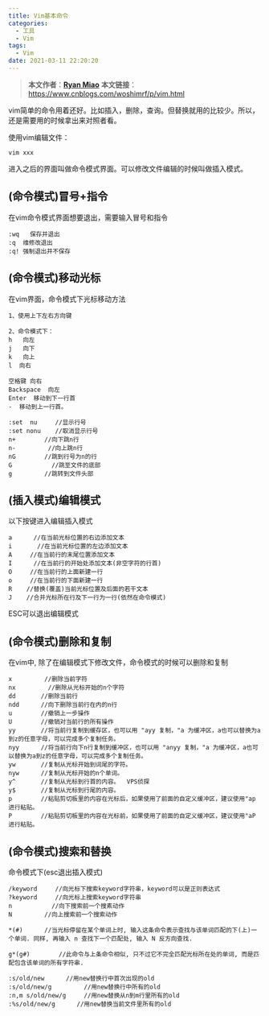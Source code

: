 ```yaml
---
title: Vim基本命令
categories:
  - 工具
  - Vim
tags:
  - Vim
date: 2021-03-11 22:20:20
---
```


> **本文作者**：**[Ryan Miao](https://www.cnblogs.com/woshimrf/p/vim.html)**
> **本文链接**：https://www.cnblogs.com/woshimrf/p/vim.html

vim简单的命令用着还好。比如插入，删除，查询。但替换就用的比较少。所以，还是需要用的时候拿出来对照者看。

使用vim编辑文件：

```
vim xxx
```

进入之后的界面叫做命令模式界面。可以修改文件编辑的时候叫做插入模式。

## (命令模式)冒号+指令

在vim命令模式界面想要退出，需要输入冒号和指令



```
:wq   保存并退出
:q  维修改退出
:q! 强制退出并不保存
```

## (命令模式)移动光标

在vim界面，命令模式下光标移动方法



```
1、使用上下左右方向键

2、命令模式下：
h   向左
j   向下 
k   向上
l  向右

空格键 向右
Backspace  向左
Enter  移动到下一行首
-  移动到上一行首。

:set  nu     //显示行号
:set nonu    //取消显示行号
n+        //向下跳n行
n-         //向上跳n行
nG        //跳到行号为n的行
G           //跳至文件的底部
g         //跳转到文件头部
```

## (插入模式)编辑模式

以下按键进入编辑插入模式



```text
a      //在当前光标位置的右边添加文本
i       //在当前光标位置的左边添加文本
A     //在当前行的末尾位置添加文本
I      //在当前行的开始处添加文本(非空字符的行首)
O     //在当前行的上面新建一行
o     //在当前行的下面新建一行
R    //替换(覆盖)当前光标位置及后面的若干文本
J    //合并光标所在行及下一行为一行(依然在命令模式)
```

ESC可以退出编辑模式

## (命令模式)删除和复制

在vim中, 除了在编辑模式下修改文件，命令模式的时候可以删除和复制



```text
x         //删除当前字符
nx         //删除从光标开始的n个字符
dd       //删除当前行
ndd      //向下删除当前行在内的n行
u        //撤销上一步操作
U        //撤销对当前行的所有操作
yy       //将当前行复制到缓存区，也可以用 "ayy 复制，"a 为缓冲区，a也可以替换为a到z的任意字母，可以完成多个复制任务。
nyy      //将当前行向下n行复制到缓冲区，也可以用 "anyy 复制，"a 为缓冲区，a也可以替换为a到z的任意字母，可以完成多个复制任务。
yw       //复制从光标开始到词尾的字符。
nyw      //复制从光标开始的n个单词。
y^       //复制从光标到行首的内容。  VPS侦探
y$       //复制从光标到行尾的内容。
p        //粘贴剪切板里的内容在光标后，如果使用了前面的自定义缓冲区，建议使用"ap 进行粘贴。
P        //粘贴剪切板里的内容在光标前，如果使用了前面的自定义缓冲区，建议使用"aP 进行粘贴。
```

## (命令模式)搜索和替换

命令模式下(esc退出插入模式)



```text
/keyword     //向光标下搜索keyword字符串，keyword可以是正则表达式
?keyword     //向光标上搜索keyword字符串
n           //向下搜索前一个搜素动作
N         //向上搜索前一个搜索动作

*(#)      //当光标停留在某个单词上时, 输入这条命令表示查找与该单词匹配的下(上)一个单词. 同样, 再输入 n 查找下一个匹配处, 输入 N 反方向查找.

g*(g#)        //此命令与上条命令相似, 只不过它不完全匹配光标所在处的单词, 而是匹配包含该单词的所有字符串.

:s/old/new      //用new替换行中首次出现的old
:s/old/new/g         //用new替换行中所有的old
:n,m s/old/new/g     //用new替换从n到m行里所有的old
:%s/old/new/g      //用new替换当前文件里所有的old
```
